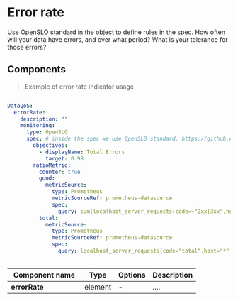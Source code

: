 # Error rate

Use OpenSLO standard in the object to define rules in the spec. How often will your data have errors, and over what period? What is your tolerance for those errors?


## Components

> Example of error rate indicator usage

```yml

DataQoS:
  errorRate:
    description: "" 
    monitoring:
      type: OpenSLO
      spec: # inside the spec we use OpenSLO standard, https://github.com/openslo/openslo
        objectives:
          - displayName: Total Errors
            target: 0.98
        ratioMetric:
          counter: true
          good:
            metricSource:
              type: Prometheus
              metricSourceRef: prometheus-datasource
              spec:
                query: sum(localhost_server_requests{code=~"2xx|3xx",host="*",instance="127.0.0.1:9090"})
          total:
            metricSource:
              type: Prometheus
              metricSourceRef: prometheus-datasource
              spec:
                query: localhost_server_requests{code="total",host="*",instance="127.0.0.1:9090"}
 
```

| <div style="width:150px">Component name</div>   | Type  | Options  | Description  |
|---|---|---|---|
| **errorRate** | element | - | .... |


